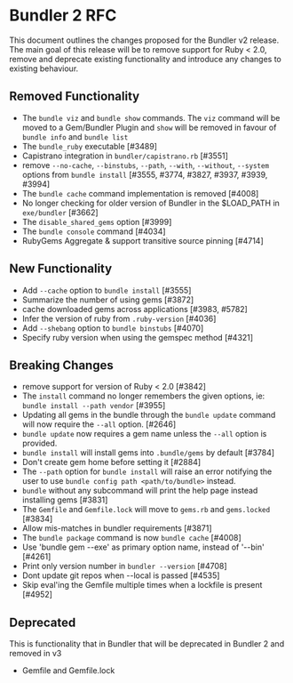 # Bundler 2 RFC

This document outlines the changes proposed for the Bundler v2 release. The main goal of this release will be to remove
support for Ruby < 2.0, remove and deprecate existing functionality and introduce any changes to existing behaviour.

## Removed Functionality
* The `bundle viz` and `bundle show` commands. The `viz` command will be moved to a Gem/Bundler Plugin and `show` will be removed in favour of `bundle info` and `bundle list`
* The `bundle_ruby` executable [#3489]
* Capistrano integration in `bundler/capistrano.rb` [#3551]
* remove `--no-cache`, `--binstubs`, `--path`, `--with`, `--without`, `--system` options from `bundle install` [#3555, #3774, #3827, #3937, #3939, #3994]
* The `bundle cache` command implementation is removed [#4008]
* No longer checking for older version of Bundler in the $LOAD_PATH in `exe/bundler` [#3662]
* The `disable_shared_gems` option [#3999]
* The `bundle console` command [#4034]
* RubyGems Aggregate & support transitive source pinning [#4714]

## New Functionality
* Add `--cache` option to `bundle install` [#3555]
* Summarize the number of using gems [#3872]
* cache downloaded gems across applications [#3983, #5782]
* Infer the version of ruby from `.ruby-version` [#4036]
* Add `--shebang` option to `bundle binstubs` [#4070]
* Specify ruby version when using the gemspec method [#4321]

## Breaking Changes
* remove support for version of Ruby < 2.0 [#3842]
* The `install` command no longer remembers the given options, ie: `bundle install --path vendor` [#3955]
* Updating all gems in the bundle through the `bundle update` command will now require the `--all` option. [#2646]
* `bundle update` now requires a gem name unless the `--all` option is provided.
* `bundle install` will install gems into `.bundle/gems` by default [#3784]
* Don't create gem home before setting it [#2884]
* The `--path` option for `bundle install` will raise an error notifying the user to use `bundle config path <path/to/bundle>` instead.
* `bundle` without any subcommand will print the help page instead installing gems [#3831]
* The `Gemfile` and `Gemfile.lock` will move to `gems.rb` and `gems.locked` [#3834]
* Allow mis-matches in bundler requirements [#3871]
* The `bundle package` command is now `bundle cache` [#4008]
* Use 'bundle gem --exe' as primary option name, instead of '--bin' [#4261]
* Print only version number in `bundler --version` [#4708]
* Dont update git repos when --local is passed [#4535]
* Skip eval'ing the Gemfile multiple times when a lockfile is present [#4952]

## Deprecated
This is functionality that in Bundler that will be deprecated in Bundler 2 and removed in v3
* Gemfile and Gemfile.lock
